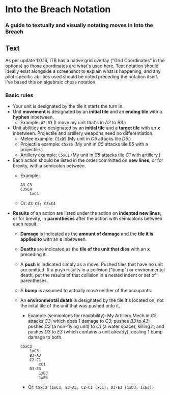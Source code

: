 # Into the Breach Notation

### A guide to textually and visually notating moves in Into the Breach

## Text

As per update 1.0.16, ITB has a native grid overlay ("Grid Coordinates" in the options) so those coordinates are what's used here. Text notation should ideally exist alongside a screenshot to explain what is happening, and any pilot-specific abilities used should be noted preceding the notation itself. I've based this on algebraic chess notation.

### Basic rules

- Your unit is designated by the tile it starts the turn in.
- Unit **movement** is designated by an **initial tile** and an **ending tile** with a **hyphen** inbetween.
  - Example: `A2-B3` (I move my unit that's in *A2* to *B3*.)
- Unit abilities are designated by an **initial tile** and a **target tile** with an **x** inbetween. Projectile and artillery weapons need no differentiation.
  - Melee example: `C5xD5` (My unit in *C5* attacks tile *D5*.)
  - Projectile example: `C5xE5` (My unit in *C5* attacks tile *E5* with a projectile.)
  - Artillery example: `C5xC1` (My unit in *C5* attacks tile *C1* with artillery.)
- Each action should be listed in the order committed on **new lines**, or for brevity, with a semicolon between.
  - Example:
  
      ```
      A3-C3
      C3xC4
          1xC4
      ```
  - Or: `A3-C3; C3xC4`
- **Results** of an action are listed under the action on **indented new lines**, or for brevity, in **parentheses** after the action with semicolons between each result.
  - **Damage** is indicated as the **amount of damage** and the **tile it is applied to** with an **x** inbetween.
  - **Deaths** are indicated as the **tile of the unit that dies** with an **x** preceding it.
  - A **push** is indicated simply as a move. Pushed tiles that have no unit are omitted. If a push results in a collision ("bump") or environmental death, put the results of that collision in a nested indent or set of parentheses.
  - A **bump** is assumed to actually move neither of the occupants.
  - An **environmental death** is designated by the tile it's located on, not the inital tile of the unit that was pushed onto it.
      - Example (semicolons for readability): My Artillery Mech in *C5* attacks *C3*, which does 1 damage to *C3*; pushes *B3* to *A3*; pushes *C2* (a non-flying unit) to *C1* (a water space), killing it; and pushes *D3* to *E3* (which contains a unit already), dealing 1 bump damage to both.

      ```
      C5xC3
          1xC3
          B3-A3
          C2-C1
              xC1
          D3-E3
              1xD3
              1xE3
      ```
      - Or: `C5xC3 (1xC3; B3-A3; C2-C1 (xC1); D3-E3 (1xD3; 1xE3))`

